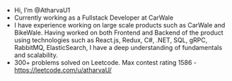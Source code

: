 - Hi, I’m @AtharvaU1
- Currently working as a Fullstack Developer at CarWale
- I have experience working on large scale products such as CarWale and BikeWale. Having worked on both Frontend and Backend of the product using technologies such as React.js, Redux, C#, .NET, SQL, gRPC, RabbitMQ, ElasticSearch, I have a deep understanding of fundamentals and scalability.
- 300+ problems solved on Leetcode. Max contest rating 1586 - https://leetcode.com/u/atharvaU/

<!---
AtharvaU1/AtharvaU1 is a ✨ special ✨ repository because its `README.md` (this file) appears on your GitHub profile.
You can click the Preview link to take a look at your changes.
--->
